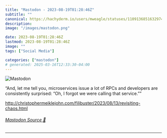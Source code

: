 ```yaml
---
title: "Mastodon - 2023-08-19T01:28:46Z"
subtitle: ""
canonical: https://hachyderm.io/users/mweagle/statuses/110913685163297468
description:
image: "/images/mastodon.png"

date: 2023-08-19T01:28:46Z
lastmod: 2023-08-19T01:28:46Z
image: ""
tags: ["Social Media"]

categories: ["mastodon"]
# generated: 2025-03-16T12:33:30-04:00
---
```

![Mastodon](/images/mastodon.png)

<p>“And, let me tell you, microservices issue a lot of RPCs and developers are consistently surprised: “Oh, I forgot we were calling that service.””</p><p><a href="http://christophermeiklejohn.com/filibuster/2023/08/13/revisiting-chaos.html" target="_blank" rel="nofollow noopener noreferrer" translate="no"><span class="invisible">http://</span><span class="ellipsis">christophermeiklejohn.com/fili</span><span class="invisible">buster/2023/08/13/revisiting-chaos.html</span></a></p>


###### [Mastodon Source 🐘](https://hachyderm.io/@mweagle/110913685163297468)

___
